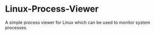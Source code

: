 # Linux-Process-Viewer
A simple process viewer for Linux which can be used to monitor system processes.
